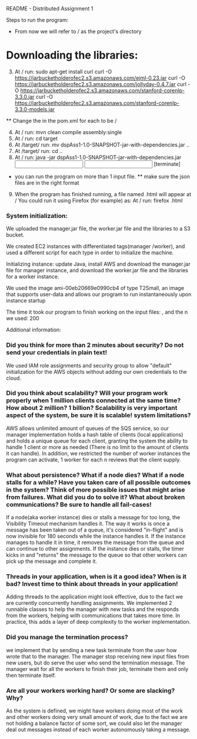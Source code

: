 README - Distributed Assignment 1


Steps to run the program:

*  From now we will refer to / as the project's directory

# Downloading the libraries:
3. At / run: 	sudo apt-get install curl
		curl -O https://jarbucketholderofec2.s3.amazonaws.com/ejml-0.23.jar
		curl -O https://jarbucketholderofec2.s3.amazonaws.com/jollyday-0.4.7.jar
		curl -O https://jarbucketholderofec2.s3.amazonaws.com/stanford-corenlp-3.3.0.jar
		curl -O https://jarbucketholderofec2.s3.amazonaws.com/stanford-corenlp-3.3.0-models.jar

** Change the <systemPath> in the pom.xml for each <dependency> to be /

4. At / run:
		mvn clean compile assembly:single
5. At / run:
		cd target
6. At /target/ run:
		mv dspAss1-1.0-SNAPSHOT-jar-with-dependencies.jar ..
7. At /target/ run:
		cd ..
8. At / run:
		java -jar dspAss1-1.0-SNAPSHOT-jar-with-dependencies.jar <input file name1> <input file nameN> <output file name1> <output file nameN> <n> [terminate]
* you can run the program on more than 1 input file.
** make sure the json files are in the right format

9. When the program has finished running, a file named <output file name>.html will appear at /
   You could run it using Firefox (for example) as:
   At / run:
   		firefox <output file name>.html
   		<Replace firefox with a given browser or text editor>

### System initialization:

We uploaded the manager.jar file, the worker.jar file and the libraries to a S3 bucket.

We created EC2 instances with differentiated tags(manager /worker), and used a different script for each type in order to initialize the machine.

Initializing instance:  update Java, install AWS and download the manager.jar file for manager instance, and download the worker.jar file and the libraries for a worker instance.

We used the image ami-00eb20669e0990cb4 of type T2Small, an image that supports user-data and allows our program to run instantaneously upon instance startup

The time it took our program to finish working on the input files:  , and the n we used: 200

Additional information:

### Did you think for more than 2 minutes about security? Do not send your credentials in plain text!

We used IAM role assignments and security group to allow "default" initialization for the AWS objects without adding our own credentials to the cloud.



### Did you think about scalability? Will your program work properly when 1 million clients connected at the same time? How about 2 million? 1 billion? Scalability is very important aspect of the system, be sure it is scalable! system limitations?

AWS allows unlimited amount of queues of the SQS service, so our manager implementation holds a hash table of clients (local applications) and holds a unique queue for each client, granting the system the ability to handle 1 client or more as needed (There is no limit to the amount of clients it can handle).
In addition, we restricted the number of worker instances the program can activate, 1 worker for each n reviews that the client supply.



### What about persistence? What if a node dies? What if a node stalls for a while? Have you taken care of all possible outcomes in the system? Think of more possible issues that might arise from failures. What did you do to solve it? What about broken communications? Be sure to handle all fail-cases!

If a node(aka worker instance) dies or stalls a message for too long, the Visibility Timeout mechanism handles it.
The way it works is once a message has been taken out of a queue, it's considered "in-flight" and is now invisible for 180 seconds while the instance handles it.
If the instance manages to handle it in time, it removes the message from the queue and can continue to other assignments.
If the instance dies or stalls, the timer kicks in and "returns" the message to the queue so that other workers can pick up the message and complete it.



### Threads in your application, when is it a good idea? When is it bad? Invest time to think about threads in your application!

Adding threads to the application might look effective, due to the fact we are currently concurrently handling assignments.
We implemented 2 runnable classes to help the manager with new tasks and the responds from the workers, helping with communications that takes more time.
In practice, this adds a layer of deep complexity to the worker implementation.


### Did you manage the termination process?

we implement that by sending a new task terminate from the user how wrote that to the manager. The manager stop receiving new input files from new users, but do serve the user who send the termination message.
The manager wait for all the workers to finish their job, terminate them and only then terminate itself.


### Are all your workers working hard? Or some are slacking? Why?

As the system is defined, we might have workers doing most of the work and other workers doing very small amount of work, due to the fact we are not holding a balance factor of some sort,
we could also let the manager deal out messages instead of each worker autonomously taking a message.



